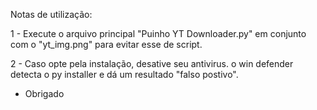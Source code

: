 Notas de utilização:

1 - Execute o arquivo principal "Puinho YT Downloader.py" em conjunto com o "yt_img.png" para evitar esse de script.

2 - Caso opte pela instalação, desative seu antivirus. o win defender detecta o py installer e dá um resultado "falso postivo".

- Obrigado
